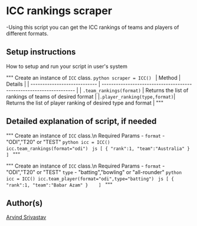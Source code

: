 # ICC rankings scraper

-Using this script you can get the ICC rankings of teams and players of different formats.

## Setup instructions

How to setup and run your script in user's system

"""
Create an instance of `ICC` class.
`python
    scraper = ICC()
    `
| Method | Details |
| ---------------------------- | ------------------------------------------------------------------- |
| `.team_rankings(format)` | Returns the list of rankings of teams of desired format |
|`.player_ranking(type,format)`| Returns the list of player ranking of desired type and format |
"""


## Detailed explanation of script, if needed

"""
        Create an instance of `ICC` class.\n
        Required Params - `format` - "ODI","T20" or "TEST"
        ```python
        icc = ICC()
        icc.team_rankings(format="odi")
        ```
        ```js
        [
            {
                "rank":1,
                "team":"Australia"
            }   
        ]
        ```
        """

"""
        Create an instance of `ICC` class.\n
        Required Params - `format` - "ODI","T20" or "TEST"
        `type` - "batting","bowling" or "all-rounder"
        ```python
        icc = ICC()
        icc.team_player(format="odi",type="batting")
        ```
        ```js
        [
            {
                "rank":1,
                "team":"Babar Azam"
            }   
        ]
        ```
        """

## Author(s)

[Arvind Srivastav](https://github.com/alwenpy)

